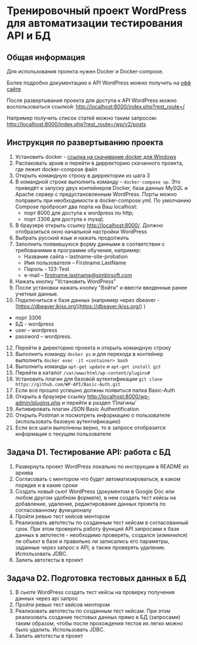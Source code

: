 # Тренировочный проект WordPress для автоматизации тестирования API и БД

## Общая информация
Для использования проекта нужен Docker и Docker-compose.

Более подробно документацию к API WordPress можно получить на [офф сайте](http://v2.wp-api.org/)

После развертывания проекта для доступа к API WordPress можно воспользоваться ссылкой:
[http://localhost:8000/index.php?rest_route=/](http://localhost:8000/index.php?rest_route=/)

Например получить список статей можно таким запросом:
[http://localhost:8000/index.php?rest_route=/wp/v2/posts](http://localhost:8000/index.php?rest_route=/wp/v2/posts)

## Инструкция по развертыванию проекта

1. Установить docker - [ссылка на скачивание docker для Windows](https://www.docker.com/docker-windows)
2. Распаковать архив и перейти в дирректорию скачанного проекта, где лежит docker-compose файл
3. Открыть командную строку в дирректории из шага 3
4. В командной строке выполнить команду – `docker-compose up`.
   Это приведёт к запуску двух контейнеров Docker, база данных MySQL и Apache сервер с предустановленным WordPress. Порты можно поправить при необходимости в docker-compose.yml. По умолчанию Compose пробросит два порта на Ваш localhost:
    + порт 8000 для доступа к wordpress по http;
    + порт 3306 для доступа к mysql;
6. В браузере открыть ссылку [http://localhost:8000/](http://localhost:8000/). Должно отобразиться окно начальной настройки WordPress
7. Выбрать русский язык и нажать продолжить
8. Заполнить появившуюся форму данными в соответствии с требованиями в программе обучения, например:
    + Название сайта – lastname-site-probation
    + Имя пользователя – Firstname.LastName
    + Пароль - 123-Test
    + e-mail – firstname.lastname@simbirsoft.com
9. Нажать кнопку "Установить WordPress"
10. После установки нажать кнопку "Войти" и ввести введенные ранее учетные данные.
11. Подключиться к базе данных (например через dbeaver - [https://dbeaver.jkiss.org](https://dbeaver.jkiss.org/) )
- порт 3306
- БД - wordpress
- user – wordpress
- password – wordpress.
12. Перейти в директорию проекта и открыть командную строку
13. Выполнить команду `docker ps` и для перехода в контейнер выполнить `docker exec -it <container> bash`
14. Выполнить команды `apt-get update` и `apt-get install git`
15. Перейти в каталог `/var/www/html/wp-content/plugins#`
16. Установить плагин для базовой аутентификации `git clone https://github.com/WP-API/Basic-Auth.git`
17. Если все прошло успешно должны появиться папка Basic-Auth
18. Открыть в браузере ссылку [http://localhost:8000/wp-admin/plugins.php](http://localhost:8000/wp-admin/plugins.php) и перейти в раздел ‘Плагины’
19. Активировать плагин JSON Basic Authentification
20. Открыть Postman и посмотреть информацию о пользователе (использовать базовую аутентификацию)
21. Если все шаги выполнены верно, то в запросе отобразится информация о текущем пользователе

## Задача D1. Тестирование API: работа с БД
1.	Развернуть проект WordPress локально по инструкции в README из архива
2.	Согласовать с ментором что будет автоматизироваться, в каком порядке и в какие сроки
3.	Cоздать новый сьют WordPress (документом в Google Doc или любом другом удобном формате), в нем создать тест кейсы на добавление, удаление, редактирование данных проекта по согласованному функционалу
4.	Пройти ревью тест кейсов ментором
5.	Реализовать автотесты по созданным тест кейсам в согласованный срок. При этом проверять работу функций API запросами к базе данных в автотесте - необходимо проверять, создался (изменился) ли объект в базе и правильно ли записались его параметры, заданные через запрос к API, а также проверять удаление. Использовать JDBC.
6.	Залить автотесты в проект

## Задача D2. Подготовка тестовых данных в БД
1.	В сьюте WordPress создать тест кейсы на проверку получения данных через api запрос
2.	Пройти ревью тест кейсов ментором
3.	Реализовать автотесты по созданным тест кейсам. При этом реализовать создание тестовых данных прямо в БД (запросами) таким образом, чтобы после прохождения тестов их легко можно было удалить. Использовать JDBC.
4.	Залить автотесты в проект

